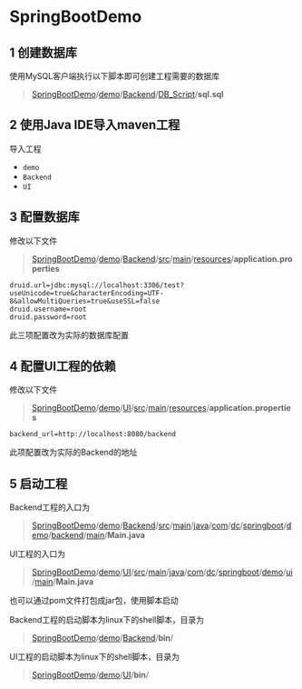 # SpringBootDemo
## 1 创建数据库

使用MySQL客户端执行以下脚本即可创建工程需要的数据库

> [SpringBootDemo](https://github.com/sayaoailun/SpringBootDemo)/[demo](https://github.com/sayaoailun/SpringBootDemo/tree/master/demo)/[Backend](https://github.com/sayaoailun/SpringBootDemo/tree/master/demo/Backend)/[DB_Script](https://github.com/sayaoailun/SpringBootDemo/tree/master/demo/Backend/DB_Script)/**sql.sql**

## 2 使用Java IDE导入maven工程

导入工程

- `demo`
- `Backend`
- `UI`

## 3 配置数据库

修改以下文件

> [SpringBootDemo](https://github.com/sayaoailun/SpringBootDemo)/[demo](https://github.com/sayaoailun/SpringBootDemo/tree/master/demo)/[Backend](https://github.com/sayaoailun/SpringBootDemo/tree/master/demo/Backend)/[src](https://github.com/sayaoailun/SpringBootDemo/tree/master/demo/Backend/src)/[main](https://github.com/sayaoailun/SpringBootDemo/tree/master/demo/Backend/src/main)/[resources](https://github.com/sayaoailun/SpringBootDemo/tree/master/demo/Backend/src/main/resources)/**application.properties**

```properties
druid.url=jdbc:mysql://localhost:3306/test?useUnicode=true&characterEncoding=UTF-8&allowMultiQueries=true&useSSL=false
druid.username=root
druid.password=root
```
此三项配置改为实际的数据库配置

## 4 配置UI工程的依赖

修改以下文件

> [SpringBootDemo](https://github.com/sayaoailun/SpringBootDemo)/[demo](https://github.com/sayaoailun/SpringBootDemo/tree/master/demo)/[UI](https://github.com/sayaoailun/SpringBootDemo/tree/master/demo/UI)/[src](https://github.com/sayaoailun/SpringBootDemo/tree/master/demo/UI/src)/[main](https://github.com/sayaoailun/SpringBootDemo/tree/master/demo/UI/src/main)/[resources](https://github.com/sayaoailun/SpringBootDemo/tree/master/demo/UI/src/main/resources)/**application.properties**

```properties
backend_url=http://localhost:8080/backend
```

此项配置改为实际的Backend的地址

## 5 启动工程

Backend工程的入口为

> [SpringBootDemo](https://github.com/sayaoailun/SpringBootDemo)/[demo](https://github.com/sayaoailun/SpringBootDemo/tree/master/demo)/[Backend](https://github.com/sayaoailun/SpringBootDemo/tree/master/demo/Backend)/[src](https://github.com/sayaoailun/SpringBootDemo/tree/master/demo/Backend/src)/[main](https://github.com/sayaoailun/SpringBootDemo/tree/master/demo/Backend/src/main)/[java](https://github.com/sayaoailun/SpringBootDemo/tree/master/demo/Backend/src/main/java)/[com](https://github.com/sayaoailun/SpringBootDemo/tree/master/demo/Backend/src/main/java/com)/[dc](https://github.com/sayaoailun/SpringBootDemo/tree/master/demo/Backend/src/main/java/com/dc)/[springboot](https://github.com/sayaoailun/SpringBootDemo/tree/master/demo/Backend/src/main/java/com/dc/springboot)/[demo](https://github.com/sayaoailun/SpringBootDemo/tree/master/demo/Backend/src/main/java/com/dc/springboot/demo)/[backend](https://github.com/sayaoailun/SpringBootDemo/tree/master/demo/Backend/src/main/java/com/dc/springboot/demo/backend)/[main](https://github.com/sayaoailun/SpringBootDemo/tree/master/demo/Backend/src/main/java/com/dc/springboot/demo/backend/main)/**Main.java**

UI工程的入口为

> [SpringBootDemo](https://github.com/sayaoailun/SpringBootDemo)/[demo](https://github.com/sayaoailun/SpringBootDemo/tree/master/demo)/[UI](https://github.com/sayaoailun/SpringBootDemo/tree/master/demo/UI)/[src](https://github.com/sayaoailun/SpringBootDemo/tree/master/demo/UI/src)/[main](https://github.com/sayaoailun/SpringBootDemo/tree/master/demo/UI/src/main)/[java](https://github.com/sayaoailun/SpringBootDemo/tree/master/demo/UI/src/main/java)/[com](https://github.com/sayaoailun/SpringBootDemo/tree/master/demo/UI/src/main/java/com)/[dc](https://github.com/sayaoailun/SpringBootDemo/tree/master/demo/UI/src/main/java/com/dc)/[springboot](https://github.com/sayaoailun/SpringBootDemo/tree/master/demo/UI/src/main/java/com/dc/springboot)/[demo](https://github.com/sayaoailun/SpringBootDemo/tree/master/demo/UI/src/main/java/com/dc/springboot/demo)/[ui](https://github.com/sayaoailun/SpringBootDemo/tree/master/demo/UI/src/main/java/com/dc/springboot/demo/ui)/[main](https://github.com/sayaoailun/SpringBootDemo/tree/master/demo/UI/src/main/java/com/dc/springboot/demo/ui/main)/**Main.java**

也可以通过pom文件打包成jar包，使用脚本启动

Backend工程的启动脚本为linux下的shell脚本，目录为

> [SpringBootDemo](https://github.com/sayaoailun/SpringBootDemo)/[demo](https://github.com/sayaoailun/SpringBootDemo/tree/master/demo)/[Backend](https://github.com/sayaoailun/SpringBootDemo/tree/master/demo/Backend)/**bin**/

UI工程的启动脚本为linux下的shell脚本，目录为

> [SpringBootDemo](https://github.com/sayaoailun/SpringBootDemo)/[demo](https://github.com/sayaoailun/SpringBootDemo/tree/master/demo)/[UI](https://github.com/sayaoailun/SpringBootDemo/tree/master/demo/UI)/**bin**/